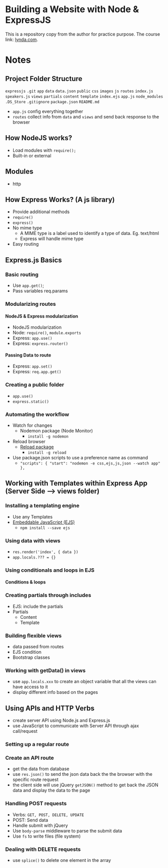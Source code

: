 # Building a Website with Node & ExpressJS
This is a repository copy from the author for practice purpose. The course link: [lynda.com](http://lynda.com).

# Notes
## Project Folder Structure
`expressjs`
  `.git`
  `app`
    `data`
      `data.json`
    `public`
      `css`
      `images`
      `js`
    `routes`
      `index.js`
      `speakers.js`
    `views`
      `partials`
        `content`
        `template`
      `index.ejs`
    `app.js`
  `node_modules`
  `.DS_Store`
  `.gitignore`
  `package.json`
  `README.md`
  - `app.js` config everything together
  - `routes` collect info from `data` and `views` and send back response to the browser
## How NodeJS works?
- Load modules with `require();`
- Built-in or external

## Modules
- http

## How Express Works? (A js library)
- Provide additional methods
- `require()`
- `express()`
- No mime type
  - A MIME type is a label used to identify a type of data. Eg. text/html
  - Express will handle mime type
- Easy routing

## Express.js Basics
### Basic routing
- Use `app.get()`;
- Pass variables req.params

### Modularizing routes
#### NodeJS & Express modularization
- NodeJS modularization
- Node: `require()`, `module.exports`
- Express: `app.use()`
- Express: `express.router()`
#### Passing Data to route
- Express: `app.set()`
- Express: `req.app.get()`

### Creating a public folder
- `app.use()`
- `express.static()`

### Automating the workflow
- Watch for changes
  - Nodemon package (Node Monitor)
    - `install -g nodemon`
- Reload browser
  - [Reload package](https://github.com/alallier/reload/tree/master#api-for-express)
    - `install -g reload`
- Use package.json scripts to use a preference name as command
  - `"scripts": {
      "start": "nodemon -e css,ejs,js,json --watch app"
    },`

## Working with Templates within Express App (Server Side --> views folder)
### Installing a templating engine
- Use any Templates
- [Embeddable JavaScript (EJS)](http://www.embeddedjs.com/)
  - `npm install --save ejs`

### Using data with views
- `res.render('index', { data })`
- `app.locals.??? = {}`

### Using conditionals and loops in EJS
#### Conditions & loops

### Creating partials through includes
- EJS: include the partials
- Partials
  - Content
  - Template

### Building flexible views
- data passed from routes
- EJS condition
- Bootstrap classes

### Working with getData() in views
- use `app.locals.xxx` to create an object variable that all the views can have access to it
- display different info based on the pages

## Using APIs and HTTP Verbs
- create server API using Node.js and Express.js
- use JavaScript to communicate with Server API through ajax call/request
### Setting up a regular route
### Create an API route
- get the data from database
- use `res.json()` to send the json data back the the browser with the specific route request
- the client side will use jQuery `getJSON()` method to get back the JSON data and display the data to the page

### Handling POST requests
- Verbs: `GET, POST, DELETE, UPDATE`
- POST: Send data
- Handle submit with jQuery
- Use `body-parse` middleware to parse the submit data
- Use `fs` to write files (file system)

### Dealing with DELETE requests
-  use `splice()` to delete one element in the array
